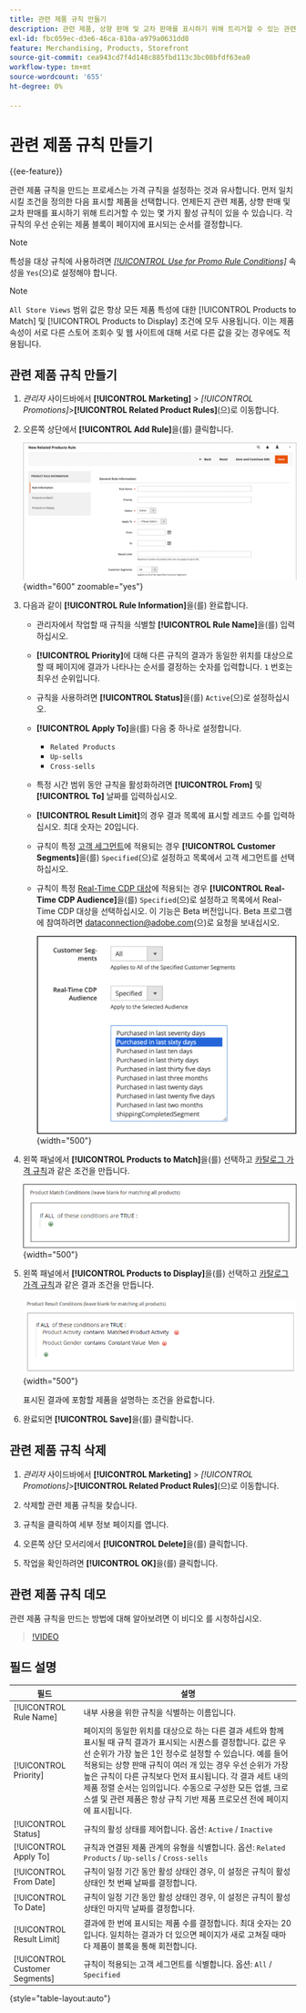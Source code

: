 ```yaml
---
title: 관련 제품 규칙 만들기
description: 관련 제품, 상향 판매 및 교차 판매를 표시하기 위해 트리거할 수 있는 관련 제품 규칙을 만드는 방법을 알아봅니다.
exl-id: fbc059ec-d3e6-46ca-810a-a979a0631dd8
feature: Merchandising, Products, Storefront
source-git-commit: cea943cd7f4d148c885fbd113c3bc08bfdf63ea0
workflow-type: tm+mt
source-wordcount: '655'
ht-degree: 0%

---
```


# 관련 제품 규칙 만들기

{{ee-feature}}

관련 제품 규칙을 만드는 프로세스는 가격 규칙을 설정하는 것과 유사합니다. 먼저 일치시킬 조건을 정의한 다음 표시할 제품을 선택합니다. 언제든지 관련 제품, 상향 판매 및 교차 판매를 표시하기 위해 트리거할 수 있는 몇 가지 활성 규칙이 있을 수 있습니다. 각 규칙의 우선 순위는 제품 블록이 페이지에 표시되는 순서를 결정합니다.

>[!NOTE]
>
>특성을 대상 규칙에 사용하려면 [_[!UICONTROL Use for Promo Rule Conditions]_](../catalog/product-attributes.md) 속성을 `Yes`(으)로 설정해야 합니다.

>[!NOTE]
>
>`All Store Views` 범위 값은 항상 모든 제품 특성에 대한 [!UICONTROL Products to Match] 및 [!UICONTROL Products to Display] 조건에 모두 사용됩니다. 이는 제품 속성이 서로 다른 스토어 조회수 및 웹 사이트에 대해 서로 다른 값을 갖는 경우에도 적용됩니다.

## 관련 제품 규칙 만들기

1. _관리자_ 사이드바에서 **[!UICONTROL Marketing]** > _[!UICONTROL Promotions]_>**[!UICONTROL Related Product Rules]**(으)로 이동합니다.

1. 오른쪽 상단에서 **[!UICONTROL Add Rule]**&#x200B;을(를) 클릭합니다.

   ![관련 제품 규칙 - 정보](./assets/catalog-related-products-rule-information.png){width="600" zoomable="yes"}

1. 다음과 같이 **[!UICONTROL Rule Information]**&#x200B;을(를) 완료합니다.

   - 관리자에서 작업할 때 규칙을 식별할 **[!UICONTROL Rule Name]**&#x200B;을(를) 입력하십시오.

   - **[!UICONTROL Priority]**&#x200B;에 대해 다른 규칙의 결과가 동일한 위치를 대상으로 할 때 페이지에 결과가 나타나는 순서를 결정하는 숫자를 입력합니다. `1` 번호는 최우선 순위입니다.

   - 규칙을 사용하려면 **[!UICONTROL Status]**&#x200B;을(를) `Active`(으)로 설정하십시오.

   - **[!UICONTROL Apply To]**&#x200B;을(를) 다음 중 하나로 설정합니다.

      - `Related Products`
      - `Up-sells`
      - `Cross-sells`

   - 특정 시간 범위 동안 규칙을 활성화하려면 **[!UICONTROL From]** 및 **[!UICONTROL To]** 날짜를 입력하십시오.

   - **[!UICONTROL Result Limit]**&#x200B;의 경우 결과 목록에 표시할 레코드 수를 입력하십시오. 최대 숫자는 20입니다.

   - 규칙이 특정 [고객 세그먼트](../customers/customer-segments.md)에 적용되는 경우 **[!UICONTROL Customer Segments]**&#x200B;을(를) `Specified`(으)로 설정하고 목록에서 고객 세그먼트를 선택하십시오.

   - 규칙이 특정 [Real-Time CDP 대상](../customers/audience-activation.md)에 적용되는 경우 **[!UICONTROL Real-Time CDP Audience]**&#x200B;을(를) `Specified`(으)로 설정하고 목록에서 Real-Time CDP 대상을 선택하십시오. 이 기능은 Beta 버전입니다. Beta 프로그램에 참여하려면 [dataconnection@adobe.com](mailto:dataconnection@adobe.com)(으)로 요청을 보내십시오.

     ![관련 제품 규칙 - Real-Time CDP 대상](./assets/rtcdp-related-products.png){width="500"}

1. 왼쪽 패널에서 **[!UICONTROL Products to Match]**&#x200B;을(를) 선택하고 [카탈로그 가격 규칙](price-rules-catalog.md)과 같은 조건을 만듭니다.

   ![관련 제품 규칙 - 일치하는 제품](./assets/catalog-related-products-match.png){width="500"}

1. 왼쪽 패널에서 **[!UICONTROL Products to Display]**&#x200B;을(를) 선택하고 [카탈로그 가격 규칙](price-rules-catalog.md)과 같은 결과 조건을 만듭니다.

   ![관련 제품 규칙 - 표시할 제품](./assets/catalog-related-products-to-display.png){width="500"}

   표시된 결과에 포함할 제품을 설명하는 조건을 완료합니다.

1. 완료되면 **[!UICONTROL Save]**&#x200B;을(를) 클릭합니다.

## 관련 제품 규칙 삭제

1. _관리자_ 사이드바에서 **[!UICONTROL Marketing]** > _[!UICONTROL Promotions]_>**[!UICONTROL Related Product Rules]**(으)로 이동합니다.

1. 삭제할 관련 제품 규칙을 찾습니다.

1. 규칙을 클릭하여 세부 정보 페이지를 엽니다.

1. 오른쪽 상단 모서리에서 **[!UICONTROL Delete]**&#x200B;을(를) 클릭합니다.

1. 작업을 확인하려면 **[!UICONTROL OK]**&#x200B;을(를) 클릭합니다.

## 관련 제품 규칙 데모

관련 제품 규칙을 만드는 방법에 대해 알아보려면 이 비디오 를 시청하십시오.

>[!VIDEO](https://video.tv.adobe.com/v/3411065?quality=12&learn=on&captions=kor)

## 필드 설명

| 필드 | 설명 |
|--- |--- |
| [!UICONTROL Rule Name] | 내부 사용을 위한 규칙을 식별하는 이름입니다. |
| [!UICONTROL Priority] | 페이지의 동일한 위치를 대상으로 하는 다른 결과 세트와 함께 표시될 때 규칙 결과가 표시되는 시퀀스를 결정합니다. 값은 우선 순위가 가장 높은 1인 정수로 설정할 수 있습니다. 예를 들어 적용되는 상향 판매 규칙이 여러 개 있는 경우 우선 순위가 가장 높은 규칙이 다른 규칙보다 먼저 표시됩니다. 각 결과 세트 내의 제품 정렬 순서는 임의입니다. 수동으로 구성한 모든 업셀, 크로스셀 및 관련 제품은 항상 규칙 기반 제품 프로모션 전에 페이지에 표시됩니다. |
| [!UICONTROL Status] | 규칙의 활성 상태를 제어합니다. 옵션: `Active` / `Inactive` |
| [!UICONTROL Apply To] | 규칙과 연결된 제품 관계의 유형을 식별합니다. 옵션: `Related Products` / `Up-sells` / `Cross-sells` |
| [!UICONTROL From Date] | 규칙이 일정 기간 동안 활성 상태인 경우, 이 설정은 규칙이 활성 상태인 첫 번째 날짜를 결정합니다. |
| [!UICONTROL To Date] | 규칙이 일정 기간 동안 활성 상태인 경우, 이 설정은 규칙이 활성 상태인 마지막 날짜를 결정합니다. |
| [!UICONTROL Result Limit] | 결과에 한 번에 표시되는 제품 수를 결정합니다. 최대 숫자는 20입니다. 일치하는 결과가 더 있으면 페이지가 새로 고쳐질 때마다 제품이 블록을 통해 회전합니다. |
| [!UICONTROL Customer Segments] | 규칙이 적용되는 고객 세그먼트를 식별합니다. 옵션: `All` / `Specified` |

{style="table-layout:auto"}
